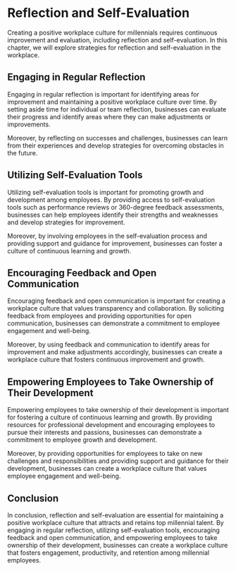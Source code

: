 Reflection and Self-Evaluation
================================================================================

Creating a positive workplace culture for millennials requires continuous improvement and evaluation, including reflection and self-evaluation. In this chapter, we will explore strategies for reflection and self-evaluation in the workplace.

Engaging in Regular Reflection
------------------------------

Engaging in regular reflection is important for identifying areas for improvement and maintaining a positive workplace culture over time. By setting aside time for individual or team reflection, businesses can evaluate their progress and identify areas where they can make adjustments or improvements.

Moreover, by reflecting on successes and challenges, businesses can learn from their experiences and develop strategies for overcoming obstacles in the future.

Utilizing Self-Evaluation Tools
-------------------------------

Utilizing self-evaluation tools is important for promoting growth and development among employees. By providing access to self-evaluation tools such as performance reviews or 360-degree feedback assessments, businesses can help employees identify their strengths and weaknesses and develop strategies for improvement.

Moreover, by involving employees in the self-evaluation process and providing support and guidance for improvement, businesses can foster a culture of continuous learning and growth.

Encouraging Feedback and Open Communication
-------------------------------------------

Encouraging feedback and open communication is important for creating a workplace culture that values transparency and collaboration. By soliciting feedback from employees and providing opportunities for open communication, businesses can demonstrate a commitment to employee engagement and well-being.

Moreover, by using feedback and communication to identify areas for improvement and make adjustments accordingly, businesses can create a workplace culture that fosters continuous improvement and growth.

Empowering Employees to Take Ownership of Their Development
-----------------------------------------------------------

Empowering employees to take ownership of their development is important for fostering a culture of continuous learning and growth. By providing resources for professional development and encouraging employees to pursue their interests and passions, businesses can demonstrate a commitment to employee growth and development.

Moreover, by providing opportunities for employees to take on new challenges and responsibilities and providing support and guidance for their development, businesses can create a workplace culture that values employee engagement and well-being.

Conclusion
----------

In conclusion, reflection and self-evaluation are essential for maintaining a positive workplace culture that attracts and retains top millennial talent. By engaging in regular reflection, utilizing self-evaluation tools, encouraging feedback and open communication, and empowering employees to take ownership of their development, businesses can create a workplace culture that fosters engagement, productivity, and retention among millennial employees.
